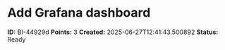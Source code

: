 # Add Grafana dashboard

**ID:** BI-44929d
**Points:** 3
**Created:** 2025-06-27T12:41:43.500892
**Status:** Ready

